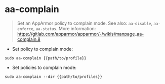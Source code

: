 # aa-complain

> Set an AppArmor policy to complain mode.
> See also: `aa-disable`, `aa-enforce`, `aa-status`.
> More information: <https://gitlab.com/apparmor/apparmor/-/wikis/manpage_aa-complain.8>

- Set policy to complain mode:

`sudo aa-complain {{path/to/profile}}`

- Set policies to complain mode:

`sudo aa-complain --dir {{path/to/profiles}}`
